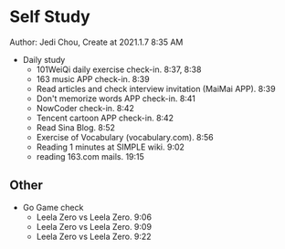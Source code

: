 # Self Study

Author: Jedi Chou, Create at 2021.1.7 8:35 AM

* Daily study
  * 101WeiQi daily exercise check-in. 8:37, 8:38
  * 163 music APP check-in. 8:39
  * Read articles and check interview invitation (MaiMai APP). 8:39
  * Don't memorize words APP check-in. 8:41
  * NowCoder check-in. 8:42
  * Tencent cartoon APP check-in. 8:42
  * Read Sina Blog. 8:52
  * Exercise of Vocabulary (vocabulary.com). 8:56
  * Reading 1 minutes at SIMPLE wiki. 9:02
  * reading 163.com mails. 19:15

## Other

* Go Game check
  * Leela Zero vs Leela Zero. 9:06
  * Leela Zero vs Leela Zero. 9:09
  * Leela Zero vs Leela Zero. 9:22
